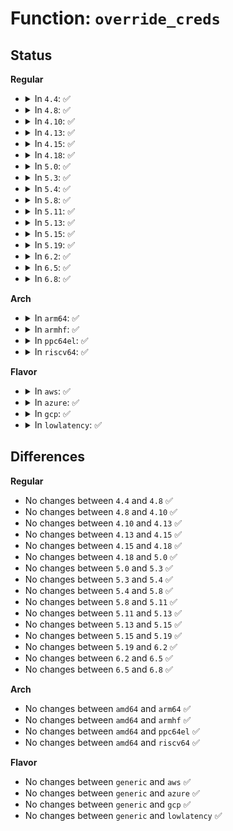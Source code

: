 # Function: <code>override_creds</code>

## Status
<b>Regular</b>
<ul>
<li>
<details>
<summary>In <code>4.4</code>: ✅</summary>

```c
const struct cred *override_creds(const struct cred *new);
```

**Collision:** Unique Global

**Inline:** No

**Transformation:** False

**Instances:**

```
In kernel/cred.c (ffffffff810a1ea0)
Location: kernel/cred.c:520
Inline: False
Direct callers:
  - kernel/acct.c:do_acct_process
  - fs/open.c:SyS_access
  - fs/coredump.c:do_coredump
  - net/dns_resolver/dns_query.c:dns_query
```
**Symbols:**

```
ffffffff810a1ea0-ffffffff810a1ec5: override_creds (STB_GLOBAL)
```
</details>
</li>
<li>
<details>
<summary>In <code>4.8</code>: ✅</summary>

```c
const struct cred *override_creds(const struct cred *new);
```

**Collision:** Unique Global

**Inline:** No

**Transformation:** False

**Instances:**

```
In kernel/cred.c (ffffffff810a5650)
Location: kernel/cred.c:520
Inline: False
Direct callers:
  - kernel/acct.c:do_acct_process
  - fs/open.c:SyS_access
  - fs/namei.c:follow_managed
  - fs/coredump.c:do_coredump
  - net/dns_resolver/dns_query.c:dns_query
```
**Symbols:**

```
ffffffff810a5650-ffffffff810a5675: override_creds (STB_GLOBAL)
```
</details>
</li>
<li>
<details>
<summary>In <code>4.10</code>: ✅</summary>

```c
const struct cred *override_creds(const struct cred *new);
```

**Collision:** Unique Global

**Inline:** No

**Transformation:** False

**Instances:**

```
In kernel/cred.c (ffffffff810ab2b0)
Location: kernel/cred.c:520
Inline: False
Direct callers:
  - kernel/acct.c:do_acct_process
  - fs/open.c:SyS_access
  - fs/coredump.c:do_coredump
  - net/dns_resolver/dns_query.c:dns_query
```
**Symbols:**

```
ffffffff810ab2b0-ffffffff810ab2d5: override_creds (STB_GLOBAL)
```
</details>
</li>
<li>
<details>
<summary>In <code>4.13</code>: ✅</summary>

```c
const struct cred *override_creds(const struct cred *new);
```

**Collision:** Unique Global

**Inline:** No

**Transformation:** False

**Instances:**

```
In kernel/cred.c (ffffffff810a7e70)
Location: kernel/cred.c:521
Inline: False
Direct callers:
  - kernel/acct.c:do_acct_process
  - fs/open.c:SyS_access
  - fs/coredump.c:do_coredump
  - net/dns_resolver/dns_query.c:dns_query
```
**Symbols:**

```
ffffffff810a7e70-ffffffff810a7e95: override_creds (STB_GLOBAL)
```
</details>
</li>
<li>
<details>
<summary>In <code>4.15</code>: ✅</summary>

```c
const struct cred *override_creds(const struct cred *new);
```

**Collision:** Unique Global

**Inline:** No

**Transformation:** False

**Instances:**

```
In kernel/cred.c (ffffffff810ae5f0)
Location: kernel/cred.c:521
Inline: False
Direct callers:
  - kernel/acct.c:do_acct_process
  - fs/open.c:SyS_access
  - fs/coredump.c:do_coredump
  - net/dns_resolver/dns_query.c:dns_query
```
**Symbols:**

```
ffffffff810ae5f0-ffffffff810ae615: override_creds (STB_GLOBAL)
```
</details>
</li>
<li>
<details>
<summary>In <code>4.18</code>: ✅</summary>

```c
const struct cred *override_creds(const struct cred *new);
```

**Collision:** Unique Global

**Inline:** No

**Transformation:** False

**Instances:**

```
In kernel/cred.c (ffffffff810b5460)
Location: kernel/cred.c:521
Inline: False
Direct callers:
  - kernel/acct.c:do_acct_process
  - fs/open.c:do_faccessat
  - fs/coredump.c:do_coredump
  - net/dns_resolver/dns_query.c:dns_query
```
**Symbols:**

```
ffffffff810b5460-ffffffff810b5485: override_creds (STB_GLOBAL)
```
</details>
</li>
<li>
<details>
<summary>In <code>5.0</code>: ✅</summary>

```c
const struct cred *override_creds(const struct cred *new);
```

**Collision:** Unique Global

**Inline:** No

**Transformation:** False

**Instances:**

```
In kernel/cred.c (ffffffff810be5b0)
Location: kernel/cred.c:523
Inline: False
Direct callers:
  - kernel/acct.c:do_acct_process
  - fs/open.c:do_faccessat
  - fs/coredump.c:do_coredump
  - net/dns_resolver/dns_query.c:dns_query
```
**Symbols:**

```
ffffffff810be5b0-ffffffff810be5e3: override_creds (STB_GLOBAL)
```
</details>
</li>
<li>
<details>
<summary>In <code>5.3</code>: ✅</summary>

```c
const struct cred *override_creds(const struct cred *new);
```

**Collision:** Unique Global

**Inline:** No

**Transformation:** False

**Instances:**

```
In kernel/cred.c (ffffffff810c45d0)
Location: kernel/cred.c:541
Inline: False
Direct callers:
  - kernel/acct.c:do_acct_process
  - fs/open.c:do_faccessat
  - fs/coredump.c:do_coredump
  - net/dns_resolver/dns_query.c:dns_query
```
**Symbols:**

```
ffffffff810c45d0-ffffffff810c45f8: override_creds (STB_GLOBAL)
```
</details>
</li>
<li>
<details>
<summary>In <code>5.4</code>: ✅</summary>

```c
const struct cred *override_creds(const struct cred *new);
```

**Collision:** Unique Global

**Inline:** No

**Transformation:** False

**Instances:**

```
In kernel/cred.c (ffffffff810cd6e0)
Location: kernel/cred.c:541
Inline: False
Direct callers:
  - kernel/acct.c:do_acct_process
  - fs/open.c:do_faccessat
  - fs/io_uring.c:io_sq_thread
  - fs/io_uring.c:io_sq_wq_submit_work
  - fs/io_uring.c:io_poll_complete_work
  - fs/coredump.c:do_coredump
  - net/dns_resolver/dns_query.c:dns_query
```
**Symbols:**

```
ffffffff810cd6e0-ffffffff810cd708: override_creds (STB_GLOBAL)
```
</details>
</li>
<li>
<details>
<summary>In <code>5.8</code>: ✅</summary>

```c
const struct cred *override_creds(const struct cred *new);
```

**Collision:** Unique Global

**Inline:** No

**Transformation:** False

**Instances:**

```
In kernel/cred.c (ffffffff810d7380)
Location: kernel/cred.c:544
Inline: False
Direct callers:
  - kernel/acct.c:do_acct_process
  - fs/open.c:access_override_creds
  - fs/aio.c:aio_fsync_work
  - fs/io_uring.c:io_sq_thread
  - fs/io_uring.c:__io_queue_sqe
  - fs/io-wq.c:io_worker_handle_work
  - fs/coredump.c:do_coredump
  - net/dns_resolver/dns_query.c:dns_query
```
**Symbols:**

```
ffffffff810d7380-ffffffff810d73a8: override_creds (STB_GLOBAL)
```
</details>
</li>
<li>
<details>
<summary>In <code>5.11</code>: ✅</summary>

```c
const struct cred *override_creds(const struct cred *new);
```

**Collision:** Unique Global

**Inline:** No

**Transformation:** False

**Instances:**

```
In kernel/cred.c (ffffffff810d2140)
Location: kernel/cred.c:544
Inline: False
Direct callers:
  - kernel/acct.c:do_acct_process
  - fs/open.c:access_override_creds
  - fs/aio.c:aio_fsync_work
  - fs/io_uring.c:io_sq_thread
  - fs/io_uring.c:__io_queue_sqe
  - fs/io-wq.c:io_impersonate_work
  - fs/coredump.c:do_coredump
  - net/dns_resolver/dns_query.c:dns_query
```
**Symbols:**

```
ffffffff810d2140-ffffffff810d2168: override_creds (STB_GLOBAL)
```
</details>
</li>
<li>
<details>
<summary>In <code>5.13</code>: ✅</summary>

```c
const struct cred *override_creds(const struct cred *new);
```

**Collision:** Unique Global

**Inline:** No

**Transformation:** False

**Instances:**

```
In kernel/cred.c (ffffffff810d3d20)
Location: kernel/cred.c:556
Inline: False
Direct callers:
  - kernel/acct.c:do_acct_process
  - fs/open.c:do_faccessat
  - fs/aio.c:aio_fsync_work
  - fs/io_uring.c:io_sq_thread
  - fs/io_uring.c:io_issue_sqe
  - fs/coredump.c:do_coredump
  - net/dns_resolver/dns_query.c:dns_query
```
**Symbols:**

```
ffffffff810d3d20-ffffffff810d3d48: override_creds (STB_GLOBAL)
```
</details>
</li>
<li>
<details>
<summary>In <code>5.15</code>: ✅</summary>

```c
const struct cred *override_creds(const struct cred *new);
```

**Collision:** Unique Global

**Inline:** No

**Transformation:** False

**Instances:**

```
In kernel/cred.c (ffffffff810e6ea0)
Location: kernel/cred.c:554
Inline: False
Direct callers:
  - kernel/acct.c:do_acct_process
  - kernel/cgroup/cgroup.c:__cgroup_procs_write
  - fs/open.c:do_faccessat
  - fs/aio.c:aio_fsync_work
  - fs/io_uring.c:io_sq_thread
  - fs/io_uring.c:io_issue_sqe
  - fs/coredump.c:do_coredump
  - net/dns_resolver/dns_query.c:dns_query
```
**Symbols:**

```
ffffffff810e6ea0-ffffffff810e6ec8: override_creds (STB_GLOBAL)
```
</details>
</li>
<li>
<details>
<summary>In <code>5.19</code>: ✅</summary>

```c
const struct cred *override_creds(const struct cred *new);
```

**Collision:** Unique Global

**Inline:** No

**Transformation:** False

**Instances:**

```
In kernel/cred.c (ffffffff81101050)
Location: kernel/cred.c:554
Inline: False
Direct callers:
  - kernel/acct.c:do_acct_process
  - kernel/cgroup/cgroup.c:__cgroup_procs_write
  - fs/open.c:do_faccessat
  - fs/aio.c:aio_fsync_work
  - fs/coredump.c:do_coredump
  - io_uring/io_uring.c:io_sq_thread
  - io_uring/io_uring.c:io_issue_sqe
  - drivers/base/firmware_loader/main.c:_request_firmware
  - net/dns_resolver/dns_query.c:dns_query
```
**Symbols:**

```
ffffffff81101050-ffffffff81101080: override_creds (STB_GLOBAL)
```
</details>
</li>
<li>
<details>
<summary>In <code>6.2</code>: ✅</summary>

```c
const struct cred *override_creds(const struct cred *new);
```

**Collision:** Unique Global

**Inline:** No

**Transformation:** False

**Instances:**

```
In kernel/cred.c (ffffffff81126140)
Location: kernel/cred.c:554
Inline: False
Direct callers:
  - kernel/acct.c:do_acct_process
  - kernel/cgroup/cgroup.c:__cgroup_procs_write
  - fs/open.c:do_faccessat
  - fs/aio.c:aio_fsync_work
  - fs/coredump.c:do_coredump
  - io_uring/io_uring.c:io_issue_sqe
  - io_uring/sqpoll.c:io_sq_thread
  - drivers/base/firmware_loader/main.c:_request_firmware
  - net/dns_resolver/dns_query.c:dns_query
```
**Symbols:**

```
ffffffff81126140-ffffffff81126170: override_creds (STB_GLOBAL)
```
</details>
</li>
<li>
<details>
<summary>In <code>6.5</code>: ✅</summary>

```c
const struct cred *override_creds(const struct cred *new);
```

**Collision:** Unique Global

**Inline:** No

**Transformation:** False

**Instances:**

```
In kernel/cred.c (ffffffff811335f0)
Location: kernel/cred.c:554
Inline: False
Direct callers:
  - kernel/acct.c:do_acct_process
  - kernel/cgroup/cgroup.c:__cgroup_procs_write
  - kernel/trace/trace_events_user.c:user_event_set_call_visible
  - fs/open.c:do_faccessat
  - fs/aio.c:aio_fsync_work
  - fs/coredump.c:do_coredump
  - io_uring/io_uring.c:io_issue_sqe
  - io_uring/sqpoll.c:io_sq_thread
  - drivers/base/firmware_loader/main.c:_request_firmware
  - net/dns_resolver/dns_query.c:dns_query
```
**Symbols:**

```
ffffffff811335f0-ffffffff81133620: override_creds (STB_GLOBAL)
```
</details>
</li>
<li>
<details>
<summary>In <code>6.8</code>: ✅</summary>

```c
const struct cred *override_creds(const struct cred *new);
```

**Collision:** Unique Global

**Inline:** No

**Transformation:** False

**Instances:**

```
In kernel/cred.c (ffffffff8113e550)
Location: kernel/cred.c:486
Inline: False
Direct callers:
  - kernel/acct.c:do_acct_process
  - kernel/cgroup/cgroup.c:__cgroup_procs_write
  - kernel/trace/trace_events_user.c:user_event_set_call_visible
  - fs/open.c:do_faccessat
  - fs/aio.c:aio_fsync_work
  - fs/backing-file.c:backing_file_mmap
  - fs/backing-file.c:backing_file_splice_read
  - fs/coredump.c:do_coredump
  - io_uring/io_uring.c:io_issue_sqe
  - io_uring/sqpoll.c:io_sq_thread
  - drivers/base/firmware_loader/main.c:_request_firmware
  - net/dns_resolver/dns_query.c:dns_query
```
**Symbols:**

```
ffffffff8113e550-ffffffff8113e582: override_creds (STB_GLOBAL)
```
</details>
</li>
</ul>
<b>Arch</b>
<ul>
<li>
<details>
<summary>In <code>arm64</code>: ✅</summary>

```c
const struct cred *override_creds(const struct cred *new);
```

**Collision:** Unique Global

**Inline:** No

**Transformation:** False

**Instances:**

```
In kernel/cred.c (ffff80001012cea8)
Location: kernel/cred.c:541
Inline: False
Direct callers:
  - kernel/acct.c:do_acct_process
  - fs/open.c:do_faccessat
  - fs/io_uring.c:io_sq_thread
  - fs/io_uring.c:io_sq_wq_submit_work
  - fs/io_uring.c:io_poll_complete_work
  - fs/coredump.c:do_coredump
  - net/dns_resolver/dns_query.c:dns_query
```
**Symbols:**

```
ffff80001012cea8-ffff80001012cf0c: override_creds (STB_GLOBAL)
```
</details>
</li>
<li>
<details>
<summary>In <code>armhf</code>: ✅</summary>

```c
const struct cred *override_creds(const struct cred *new);
```

**Collision:** Unique Global

**Inline:** No

**Transformation:** False

**Instances:**

```
In kernel/cred.c (c037cb6c)
Location: kernel/cred.c:541
Inline: False
Direct callers:
  - kernel/acct.c:do_acct_process
  - fs/open.c:do_faccessat
  - fs/io_uring.c:io_sq_thread
  - fs/io_uring.c:io_sq_wq_submit_work
  - fs/io_uring.c:io_poll_complete_work
  - fs/coredump.c:do_coredump
  - net/dns_resolver/dns_query.c:dns_query
```
**Symbols:**

```
c037cb6c-c037cbcc: override_creds (STB_GLOBAL)
```
</details>
</li>
<li>
<details>
<summary>In <code>ppc64el</code>: ✅</summary>

```c
const struct cred *override_creds(const struct cred *new);
```

**Collision:** Unique Global

**Inline:** No

**Transformation:** False

**Instances:**

```
In kernel/cred.c (c000000000175800)
Location: kernel/cred.c:541
Inline: False
Direct callers:
  - kernel/acct.c:do_acct_process
  - fs/open.c:do_faccessat
  - fs/io_uring.c:io_sq_thread
  - fs/io_uring.c:io_sq_wq_submit_work
  - fs/io_uring.c:io_poll_complete_work
  - fs/coredump.c:do_coredump
  - net/dns_resolver/dns_query.c:dns_query
```
**Symbols:**

```
c000000000175800-c000000000175830: override_creds (STB_GLOBAL)
```
</details>
</li>
<li>
<details>
<summary>In <code>riscv64</code>: ✅</summary>

```c
const struct cred *override_creds(const struct cred *new);
```

**Collision:** Unique Global

**Inline:** No

**Transformation:** False

**Instances:**

```
In kernel/cred.c (ffffffe0000e11d6)
Location: kernel/cred.c:541
Inline: False
Direct callers:
  - kernel/acct.c:do_acct_process
  - fs/open.c:do_faccessat
  - fs/io_uring.c:io_sq_thread
  - fs/io_uring.c:io_sq_wq_submit_work
  - fs/io_uring.c:io_poll_complete_work
  - fs/coredump.c:do_coredump
  - net/dns_resolver/dns_query.c:dns_query
```
**Symbols:**

```
ffffffe0000e11d6-ffffffe0000e1208: override_creds (STB_GLOBAL)
```
</details>
</li>
</ul>
<b>Flavor</b>
<ul>
<li>
<details>
<summary>In <code>aws</code>: ✅</summary>

```c
const struct cred *override_creds(const struct cred *new);
```

**Collision:** Unique Global

**Inline:** No

**Transformation:** False

**Instances:**

```
In kernel/cred.c (ffffffff810c7a60)
Location: kernel/cred.c:541
Inline: False
Direct callers:
  - kernel/acct.c:do_acct_process
  - fs/open.c:do_faccessat
  - fs/io_uring.c:io_sq_thread
  - fs/io_uring.c:io_sq_wq_submit_work
  - fs/io_uring.c:io_poll_complete_work
  - fs/coredump.c:do_coredump
  - net/dns_resolver/dns_query.c:dns_query
```
**Symbols:**

```
ffffffff810c7a60-ffffffff810c7a88: override_creds (STB_GLOBAL)
```
</details>
</li>
<li>
<details>
<summary>In <code>azure</code>: ✅</summary>

```c
const struct cred *override_creds(const struct cred *new);
```

**Collision:** Unique Global

**Inline:** No

**Transformation:** False

**Instances:**

```
In kernel/cred.c (ffffffff810b6280)
Location: kernel/cred.c:541
Inline: False
Direct callers:
  - kernel/acct.c:do_acct_process
  - fs/open.c:do_faccessat
  - fs/io_uring.c:io_sq_thread
  - fs/io_uring.c:io_sq_wq_submit_work
  - fs/io_uring.c:io_poll_complete_work
  - fs/coredump.c:do_coredump
  - net/dns_resolver/dns_query.c:dns_query
```
**Symbols:**

```
ffffffff810b6280-ffffffff810b62a8: override_creds (STB_GLOBAL)
```
</details>
</li>
<li>
<details>
<summary>In <code>gcp</code>: ✅</summary>

```c
const struct cred *override_creds(const struct cred *new);
```

**Collision:** Unique Global

**Inline:** No

**Transformation:** False

**Instances:**

```
In kernel/cred.c (ffffffff810c6fb0)
Location: kernel/cred.c:541
Inline: False
Direct callers:
  - kernel/acct.c:do_acct_process
  - fs/open.c:do_faccessat
  - fs/io_uring.c:io_sq_thread
  - fs/io_uring.c:io_sq_wq_submit_work
  - fs/io_uring.c:io_poll_complete_work
  - fs/coredump.c:do_coredump
  - net/dns_resolver/dns_query.c:dns_query
```
**Symbols:**

```
ffffffff810c6fb0-ffffffff810c6fd8: override_creds (STB_GLOBAL)
```
</details>
</li>
<li>
<details>
<summary>In <code>lowlatency</code>: ✅</summary>

```c
const struct cred *override_creds(const struct cred *new);
```

**Collision:** Unique Global

**Inline:** No

**Transformation:** False

**Instances:**

```
In kernel/cred.c (ffffffff810cf470)
Location: kernel/cred.c:541
Inline: False
Direct callers:
  - kernel/acct.c:do_acct_process
  - fs/open.c:do_faccessat
  - fs/io_uring.c:io_sq_thread
  - fs/io_uring.c:io_sq_wq_submit_work
  - fs/io_uring.c:io_poll_complete_work
  - fs/coredump.c:do_coredump
  - net/dns_resolver/dns_query.c:dns_query
```
**Symbols:**

```
ffffffff810cf470-ffffffff810cf498: override_creds (STB_GLOBAL)
```
</details>
</li>
</ul>

## Differences
<b>Regular</b>
<ul>
<li>
No changes between <code>4.4</code> and <code>4.8</code> ✅
</li>
<li>
No changes between <code>4.8</code> and <code>4.10</code> ✅
</li>
<li>
No changes between <code>4.10</code> and <code>4.13</code> ✅
</li>
<li>
No changes between <code>4.13</code> and <code>4.15</code> ✅
</li>
<li>
No changes between <code>4.15</code> and <code>4.18</code> ✅
</li>
<li>
No changes between <code>4.18</code> and <code>5.0</code> ✅
</li>
<li>
No changes between <code>5.0</code> and <code>5.3</code> ✅
</li>
<li>
No changes between <code>5.3</code> and <code>5.4</code> ✅
</li>
<li>
No changes between <code>5.4</code> and <code>5.8</code> ✅
</li>
<li>
No changes between <code>5.8</code> and <code>5.11</code> ✅
</li>
<li>
No changes between <code>5.11</code> and <code>5.13</code> ✅
</li>
<li>
No changes between <code>5.13</code> and <code>5.15</code> ✅
</li>
<li>
No changes between <code>5.15</code> and <code>5.19</code> ✅
</li>
<li>
No changes between <code>5.19</code> and <code>6.2</code> ✅
</li>
<li>
No changes between <code>6.2</code> and <code>6.5</code> ✅
</li>
<li>
No changes between <code>6.5</code> and <code>6.8</code> ✅
</li>
</ul>
<b>Arch</b>
<ul>
<li>
No changes between <code>amd64</code> and <code>arm64</code> ✅
</li>
<li>
No changes between <code>amd64</code> and <code>armhf</code> ✅
</li>
<li>
No changes between <code>amd64</code> and <code>ppc64el</code> ✅
</li>
<li>
No changes between <code>amd64</code> and <code>riscv64</code> ✅
</li>
</ul>
<b>Flavor</b>
<ul>
<li>
No changes between <code>generic</code> and <code>aws</code> ✅
</li>
<li>
No changes between <code>generic</code> and <code>azure</code> ✅
</li>
<li>
No changes between <code>generic</code> and <code>gcp</code> ✅
</li>
<li>
No changes between <code>generic</code> and <code>lowlatency</code> ✅
</li>
</ul>
